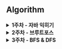 ## Algorithm 
<details>
<summary>
<b>1주차 - 자바 익히기</b>
</summary>

| 플랫폼 | 레벨 | 문제 | 제목 | 정세희 | 김현창 | 
| :---: | :---: | :---: | :---: | :---: | :---: |
| 백준 | <img src="https://static.solved.ac/tier_small/5.svg" alt="브론즈1" width="20" /> | <a href="http://boj.kr/1032">1032</a> | <a href="/week1/BOJ_1032_브론즈1_명령프롬프트">명령프롬프트 |  ✔ | ✔ |
| 백준 | <img src="https://static.solved.ac/tier_small/4.svg" alt="브론즈2" width="20" /> | <a href="http://boj.kr/1159">1159</a> | <a href="/week1/BOJ_1159_브론즈2_농구경기">농구경기 |  ✔ | ✔ |
| 백준 | <img src="https://static.solved.ac/tier_small/4.svg" alt="브론즈2" width="20" /> | <a href="http://boj.kr/1173">1173</a> | <a href="/week1/BOJ_1173_브론즈2_운동">운동 |  ✔ | ✔ |
| 백준 | <img src="https://static.solved.ac/tier_small/5.svg" alt="브론즈1" width="20" /> | <a href="http://boj.kr/1236">1236</a> | <a href="/week1/BOJ_1236_브론즈1_성지키기">성지키기 |  ✔ | ✔ |
| 백준 | <img src="https://static.solved.ac/tier_small/3.svg" alt="브론즈3" width="20" /> | <a href="http://boj.kr/1267">1267</a> | <a href="/week1/BOJ_1267_브론즈3_핸드폰요금">핸드폰요금 |  ✔ | ✔ |
| 백준 | <img src="https://static.solved.ac/tier_small/5.svg" alt="브론즈1" width="20" /> | <a href="http://boj.kr/1333">1333</a> | <a href="/week1/BOJ_1333_브론즈1_부재중전화">부재중전화 |  ✔ | ✔ |
| 백준 | <img src="https://static.solved.ac/tier_small/4.svg" alt="브론즈2" width="20" /> | <a href="http://boj.kr/1440">1440</a> | <a href="/week1/BOJ_1440_브론즈2_타임머신">타임머신 |  ✔ | ✔ |
| 백준 | <img src="https://static.solved.ac/tier_small/4.svg" alt="브론즈2" width="20" /> | <a href="http://boj.kr/1592">1592</a> | <a href="/week1/BOJ_1592_브론즈2_영식이와친구들">영식이와친구들 |  ✔ | ✔ |
| 백준 | <img src="https://static.solved.ac/tier_small/4.svg" alt="브론즈2" width="20" /> | <a href="http://boj.kr/1668">1668</a> | <a href="/week1/BOJ_1668_브론즈2_트로피진열">트로피진열 |  ✔ | ✔ |
| 백준 | <img src="https://static.solved.ac/tier_small/5.svg" alt="브론즈1" width="20" /> | <a href="http://boj.kr/1672">1672</a> | <a href="/week1/BOJ_1672_브론즈1_DNA해독">DNA해독 |  ✔ | ✔ |
| 백준 | <img src="https://static.solved.ac/tier_small/4.svg" alt="브론즈2" width="20" /> | <a href="http://boj.kr/1871">1871</a> | <a href="/week1/BOJ_1871_브론즈2_좋은자동차번호판">좋은자동차번호판 |  ✔ | ✔ |
| 백준 | <img src="https://static.solved.ac/tier_small/5.svg" alt="브론즈1" width="20" /> | <a href="http://boj.kr/1942">1942</a> | <a href="/week1/BOJ_1942_브론즈1_디지털시계">디지털시계 |  ✔ | ✔ |
| 백준 | <img src="https://static.solved.ac/tier_small/5.svg" alt="브론즈1" width="20" /> | <a href="http://boj.kr/2037">2037</a> | <a href="/week1/BOJ_2037_브론즈1_문자메시지">문자메시지 |  ✔ | ✔ |
| 백준 | <img src="https://static.solved.ac/tier_small/5.svg" alt="브론즈1" width="20" /> | <a href="http://boj.kr/2596">2596</a> | <a href="/week1/BOJ_2596_브론즈1_비밀편지">비밀편지 |  ✔ | ✔ |
| 백준 | <img src="https://static.solved.ac/tier_small/3.svg" alt="브론즈3" width="20" /> | <a href="http://boj.kr/28417">28417</a> | <a href="/week1/BOJ_28417_브론즈3_스케이트보드">스케이트보드 |  ✔ | ✔ |

</details><details>
<summary>
<b>2주차 - 브루트포스</b>
</summary>

| 플랫폼 | 레벨 | 문제 | 제목 | 정세희 | 김현창 | 
| :---: | :---: | :---: | :---: | :---: | :---: |
| 백준 | <img src="https://static.solved.ac/tier_small/8.svg" alt="실버3" width="20" /> | <a href="http://boj.kr/10972">10972</a> | <a href="/week2/BOJ_10972_실버3_다음순열">다음순열 |  ❌ | ✔ |
| 백준 | <img src="https://static.solved.ac/tier_small/8.svg" alt="실버3" width="20" /> | <a href="http://boj.kr/10973">10973</a> | <a href="/week2/BOJ_10973_실버3_이전순열">이전순열 |  ❌ | ✔ |
| 백준 | <img src="https://static.solved.ac/tier_small/9.svg" alt="실버2" width="20" /> | <a href="http://boj.kr/1182">1182</a> | <a href="/week2/BOJ_1182_실버2_부분수열의합">부분수열의합 |  ✔ | ✔ |
| 백준 | <img src="https://static.solved.ac/tier_small/10.svg" alt="실버1" width="20" /> | <a href="http://boj.kr/14889">14889</a> | <a href="/week2/BOJ_14889_실버1_스타트와링크">스타트와링크 |  ✔ | ✔ |
| 백준 | <img src="https://static.solved.ac/tier_small/8.svg" alt="실버3" width="20" /> | <a href="http://boj.kr/15649">15649</a> | <a href="/week2/BOJ_15649_실버3_N과M1">N과M1 |  ✔ | ✔ |
| 백준 | <img src="https://static.solved.ac/tier_small/8.svg" alt="실버3" width="20" /> | <a href="http://boj.kr/15650">15650</a> | <a href="/week2/BOJ_15650_실버3_N과M2">N과M2 |  ✔ | ✔ |
| 백준 | <img src="https://static.solved.ac/tier_small/8.svg" alt="실버3" width="20" /> | <a href="http://boj.kr/15651">15651</a> | <a href="/week2/BOJ_15651_실버3_N과M3">N과M3 |  ✔ | ✔ |
| 백준 | <img src="https://static.solved.ac/tier_small/8.svg" alt="실버3" width="20" /> | <a href="http://boj.kr/15652">15652</a> | <a href="/week2/BOJ_15652_실버3_N과M4">N과M4 |  ✔ | ✔ |
| 백준 | <img src="https://static.solved.ac/tier_small/13.svg" alt="골드3" width="20" /> | <a href="http://boj.kr/16637">16637</a> | <a href="/week2/BOJ_16637_골드3_괄호추가하기">괄호추가하기 |  ❌ | ✔ |
| 백준 | <img src="https://static.solved.ac/tier_small/11.svg" alt="골드5" width="20" /> | <a href="http://boj.kr/18428">18428</a> | <a href="/week2/BOJ_18428_골드5_감시피하기">감시피하기 |  ❌ | ✔ |
| 백준 | <img src="https://static.solved.ac/tier_small/8.svg" alt="실버3" width="20" /> | <a href="http://boj.kr/18429">18429</a> | <a href="/week2/BOJ_18429_실버3_근손실">근손실 |  ✔ | ✔ |
| 백준 | <img src="https://static.solved.ac/tier_small/10.svg" alt="실버1" width="20" /> | <a href="http://boj.kr/20529">20529</a> | <a href="/week2/BOJ_20529_실버1_가장가까운세사람의심리적거리">가장가까운세사람의심리적거리 |  ✔ | ✔ |
| 백준 | <img src="https://static.solved.ac/tier_small/5.svg" alt="브론즈1" width="20" /> | <a href="http://boj.kr/2309">2309</a> | <a href="/week2/BOJ_2309_브론즈1_일곱난쟁이">일곱난쟁이 |  ✔ | ✔ |
| 백준 | <img src="https://static.solved.ac/tier_small/10.svg" alt="실버1" width="20" /> | <a href="http://boj.kr/24954">24954</a> | <a href="/week2/BOJ_24954_실버1_물약구매">물약구매 |  ❌ | ✔ |
| 백준 | <img src="https://static.solved.ac/tier_small/4.svg" alt="브론즈2" width="20" /> | <a href="http://boj.kr/2798">2798</a> | <a href="/week2/BOJ_2798_브론즈2_블랙잭">블랙잭 |  ✔ | ✔ |

</details><details>
<summary>
<b>3주차 - BFS & DFS</b>
</summary>

| 플랫폼 | 레벨 | 문제 | 제목 | 정세희 | 김현창 | 
| :---: | :---: | :---: | :---: | :---: | :---: |
| 백준 | <img src="https://static.solved.ac/tier_small/9.svg" alt="실버2" width="20" /> | <a href="http://boj.kr/1012">1012</a> | <a href="/week3/BOJ_1012_실버2_유기농배추">유기농배추 |  ❌ | ✔ |
| 백준 | <img src="https://static.solved.ac/tier_small/10.svg" alt="실버1" width="20" /> | <a href="http://boj.kr/1189">1189</a> | <a href="/week3/BOJ_1189_실버1_컴백홈">컴백홈 |  ❌ | ✔ |
| 백준 | <img src="https://static.solved.ac/tier_small/9.svg" alt="실버2" width="20" /> | <a href="http://boj.kr/1260">1260</a> | <a href="/week3/BOJ_1260_실버2_DFS와BFS">DFS와BFS |  ❌ | ✔ |
| 백준 | <img src="https://static.solved.ac/tier_small/10.svg" alt="실버1" width="20" /> | <a href="http://boj.kr/1697">1697</a> | <a href="/week3/BOJ_1697_실버1_숨바꼭질">숨바꼭질 |  ❌ | ✔ |
| 백준 | <img src="https://static.solved.ac/tier_small/9.svg" alt="실버2" width="20" /> | <a href="http://boj.kr/18126">18126</a> | <a href="/week3/BOJ_18126_실버2_너구리구구">너구리구구 |  ❌ | ✔ |
| 백준 | <img src="https://static.solved.ac/tier_small/10.svg" alt="실버1" width="20" /> | <a href="http://boj.kr/2178">2178</a> | <a href="/week3/BOJ_2178_실버1_미로탐색">미로탐색 |  ❌ | ✔ |
| 백준 | <img src="https://static.solved.ac/tier_small/9.svg" alt="실버2" width="20" /> | <a href="http://boj.kr/21938">21938</a> | <a href="/week3/BOJ_21938_실버2_영상처리">영상처리 |  ❌ | ✔ |
| 백준 | <img src="https://static.solved.ac/tier_small/10.svg" alt="실버1" width="20" /> | <a href="http://boj.kr/2667">2667</a> | <a href="/week3/BOJ_2667_실버1_단지번호붙이기">단지번호붙이기 |  ❌ | ✔ |
| 백준 | <img src="https://static.solved.ac/tier_small/10.svg" alt="실버1" width="20" /> | <a href="http://boj.kr/3184">3184</a> | <a href="/week3/BOJ_3184_실버1_양">양 |  ❌ | ✔ |
| 백준 | <img src="https://static.solved.ac/tier_small/10.svg" alt="실버1" width="20" /> | <a href="http://boj.kr/5014">5014</a> | <a href="/week3/BOJ_5014_실버1_스타트링크">스타트링크 |  ❌ | ✔ |

</details>